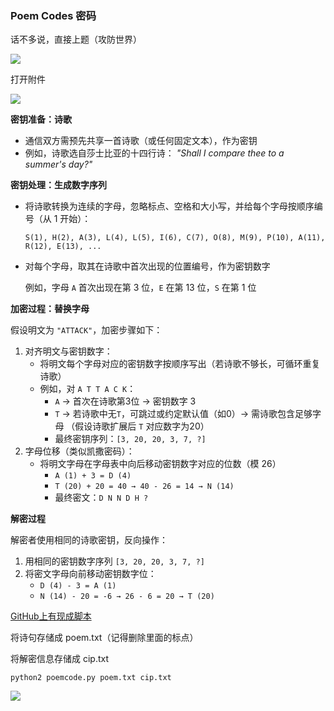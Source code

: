 ### Poem Codes 密码

话不多说，直接上题（攻防世界）

![](https://pic1.imgdb.cn/item/67f7cd8788c538a9b5c8fb57.png)

打开附件

![](https://pic1.imgdb.cn/item/67f7f05a88c538a9b5c9339f.png)

**密钥准备：诗歌**

- 通信双方需预先共享一首诗歌（或任何固定文本），作为密钥
- 例如，诗歌选自莎士比亚的十四行诗：
  *"Shall I compare thee to a summer's day?"*

**密钥处理：生成数字序列**

- 将诗歌转换为连续的字母，忽略标点、空格和大小写，并给每个字母按顺序编号（从 1 开始）：

  ```
  S(1), H(2), A(3), L(4), L(5), I(6), C(7), O(8), M(9), P(10), A(11), R(12), E(13), ...  
  ```

- 对每个字母，取其在诗歌中首次出现的位置编号，作为密钥数字

  例如，字母 `A` 首次出现在第 3 位，`E` 在第 13 位，`S` 在第 1 位

**加密过程：替换字母**

假设明文为 `"ATTACK"`，加密步骤如下：

1. 对齐明文与密钥数字：
   - 将明文每个字母对应的密钥数字按顺序写出（若诗歌不够长，可循环重复诗歌）
   - 例如，对 `A T T A C K`：
     - `A` → 首次在诗歌第3位 → 密钥数字 3
     - `T` → 若诗歌中无`T`，可跳过或约定默认值（如0）→ 需诗歌包含足够字母
       （假设诗歌扩展后 `T` 对应数字为20）
     - 最终密钥序列：`[3, 20, 20, 3, 7, ?]`
2. 字母位移（类似凯撒密码）：
   - 将明文字母在字母表中向后移动密钥数字对应的位数（模 26）
     - `A (1) + 3 = D (4)`
     - `T (20) + 20 = 40 → 40 - 26 = 14 → N (14)`
     - 最终密文：`D N N D H ?`

**解密过程**

解密者使用相同的诗歌密钥，反向操作：

1. 用相同的密钥数字序列 `[3, 20, 20, 3, 7, ?]`
2. 将密文字母向前移动密钥数字位：
   - `D (4) - 3 = A (1)`
   - `N (14) - 20 = -6 → 26 - 6 = 20 → T (20)`

[GitHub上有现成脚本](https://github.com/13957166977/crypto-tools/tree/master/poemcode)

将诗句存储成 poem.txt（记得删除里面的标点）

将解密信息存储成 cip.txt

```
python2 poemcode.py poem.txt cip.txt
```

![](https://pic1.imgdb.cn/item/67f7f23288c538a9b5c935ec.png)